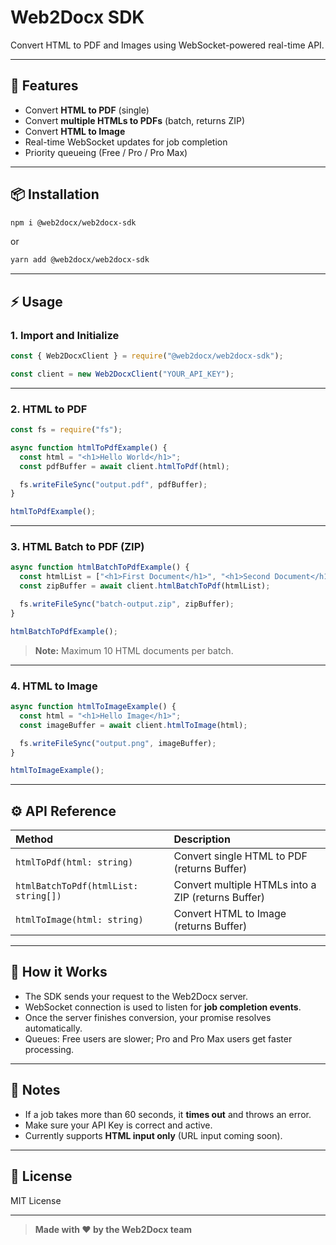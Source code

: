 # Web2Docx SDK

Convert HTML to PDF and Images using WebSocket-powered real-time API.

---

## 🚀 Features

- Convert **HTML to PDF** (single)
- Convert **multiple HTMLs to PDFs** (batch, returns ZIP)
- Convert **HTML to Image**
- Real-time WebSocket updates for job completion
- Priority queueing (Free / Pro / Pro Max)

---

## 📦 Installation

```bash
npm i @web2docx/web2docx-sdk
```

or

```bash
yarn add @web2docx/web2docx-sdk
```

---

## ⚡ Usage

### 1. Import and Initialize

```javascript
const { Web2DocxClient } = require("@web2docx/web2docx-sdk");

const client = new Web2DocxClient("YOUR_API_KEY");
```

---

### 2. HTML to PDF

```javascript
const fs = require("fs");

async function htmlToPdfExample() {
  const html = "<h1>Hello World</h1>";
  const pdfBuffer = await client.htmlToPdf(html);

  fs.writeFileSync("output.pdf", pdfBuffer);
}

htmlToPdfExample();
```

---

### 3. HTML Batch to PDF (ZIP)

```javascript
async function htmlBatchToPdfExample() {
  const htmlList = ["<h1>First Document</h1>", "<h1>Second Document</h1>"];
  const zipBuffer = await client.htmlBatchToPdf(htmlList);

  fs.writeFileSync("batch-output.zip", zipBuffer);
}

htmlBatchToPdfExample();
```

> **Note:** Maximum 10 HTML documents per batch.

---

### 4. HTML to Image

```javascript
async function htmlToImageExample() {
  const html = "<h1>Hello Image</h1>";
  const imageBuffer = await client.htmlToImage(html);

  fs.writeFileSync("output.png", imageBuffer);
}

htmlToImageExample();
```

---

## ⚙️ API Reference

| Method                               | Description                                        |
| :----------------------------------- | :------------------------------------------------- |
| `htmlToPdf(html: string)`            | Convert single HTML to PDF (returns Buffer)        |
| `htmlBatchToPdf(htmlList: string[])` | Convert multiple HTMLs into a ZIP (returns Buffer) |
| `htmlToImage(html: string)`          | Convert HTML to Image (returns Buffer)             |

---

## 📡 How it Works

- The SDK sends your request to the Web2Docx server.
- WebSocket connection is used to listen for **job completion events**.
- Once the server finishes conversion, your promise resolves automatically.
- Queues: Free users are slower; Pro and Pro Max users get faster processing.

---

## 🧹 Notes

- If a job takes more than 60 seconds, it **times out** and throws an error.
- Make sure your API Key is correct and active.
- Currently supports **HTML input only** (URL input coming soon).

---

## 🧾 License

MIT License

---

> **Made with ❤️ by the Web2Docx team**
